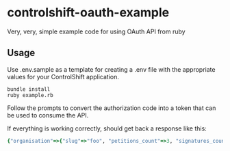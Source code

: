 # controlshift-oauth-example
Very, very, simple example code for using OAuth API from ruby

## Usage

Use .env.sample as a template for creating a .env file with the appropriate values for your ControlShift application. 

```
bundle install
ruby example.rb
```

Follow the prompts to convert the authorization code into a token that can be used to consume the API. 

If everything is working correctly, should get back a response like this:

```ruby
{"organisation"=>{"slug"=>"foo", "petitions_count"=>3, "signatures_count"=>4, "blast_emails_count"=>0, "members_count"=>5}}
```
